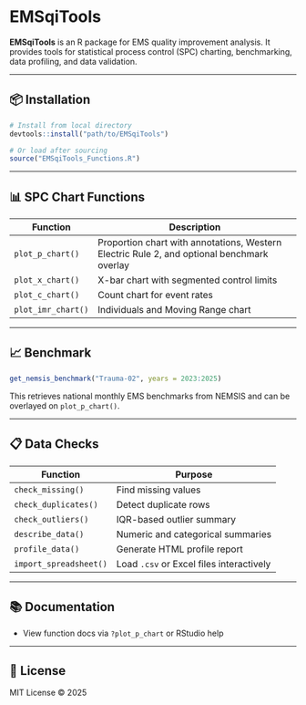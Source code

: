 
# EMSqiTools

**EMSqiTools** is an R package for EMS quality improvement analysis. It provides tools for statistical process control (SPC) charting, benchmarking, data profiling, and data validation.

---

## 📦 Installation

```r
# Install from local directory
devtools::install("path/to/EMSqiTools")

# Or load after sourcing
source("EMSqiTools_Functions.R")
```

---

## 📊 SPC Chart Functions

| Function           | Description |
|--------------------|-------------|
| `plot_p_chart()`   | Proportion chart with annotations, Western Electric Rule 2, and optional benchmark overlay |
| `plot_x_chart()`   | X-bar chart with segmented control limits |
| `plot_c_chart()`   | Count chart for event rates |
| `plot_imr_chart()` | Individuals and Moving Range chart |

---

## 📈 Benchmark

```r
get_nemsis_benchmark("Trauma-02", years = 2023:2025)
```

This retrieves national monthly EMS benchmarks from NEMSIS and can be overlayed on `plot_p_chart()`.

---

## 📋 Data Checks

| Function             | Purpose |
|----------------------|---------|
| `check_missing()`     | Find missing values |
| `check_duplicates()`  | Detect duplicate rows |
| `check_outliers()`    | IQR-based outlier summary |
| `describe_data()`     | Numeric and categorical summaries |
| `profile_data()`      | Generate HTML profile report |
| `import_spreadsheet()`| Load `.csv` or Excel files interactively |

---

## 📚 Documentation

- View function docs via `?plot_p_chart` or RStudio help

---

## 🤝 License

MIT License © 2025
